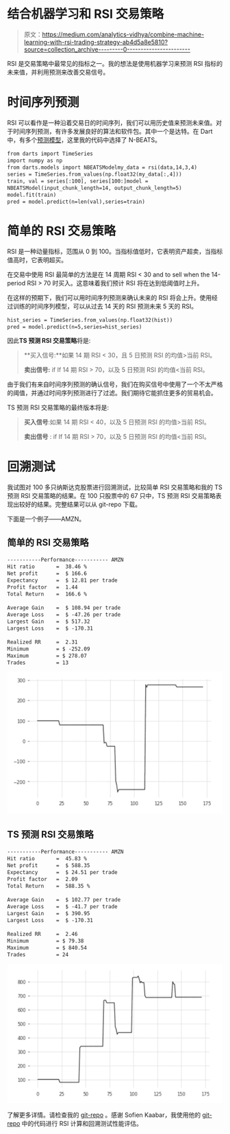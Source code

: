 # 结合机器学习和 RSI 交易策略

> 原文：<https://medium.com/analytics-vidhya/combine-machine-learning-with-rsi-trading-strategy-ab4d5a8e5810?source=collection_archive---------0----------------------->

RSI 是交易策略中最常见的指标之一。我的想法是使用机器学习来预测 RSI 指标的未来值，并利用预测来改善交易信号。

# 时间序列预测

RSI 可以看作是一种沿着交易日的时间序列，我们可以用历史值来预测未来值。对于时间序列预测，有许多发展良好的算法和软件包。其中一个是达特。在 Dart 中，有多个[预测模型](https://unit8co.github.io/darts/generated_api/darts.models.forecasting.html)，这里我的代码中选择了 N-BEATS。

```
from darts import TimeSeries
import numpy as np
from darts.models import NBEATSModelmy_data = rsi(data,14,3,4)
series = TimeSeries.from_values(np.float32(my_data[:,4]))
train, val = series[:100], series[100:]model = NBEATSModel(input_chunk_length=14, output_chunk_length=5)
model.fit(train)
pred = model.predict(n=len(val),series=train)
```

# 简单的 RSI 交易策略

RSI 是一种动量指标，范围从 0 到 100。当指标值低时，它表明资产超卖，当指标值高时，它表明超买。

在交易中使用 RSI 最简单的方法是在 14 周期 RSI < 30 and to sell when the 14-period RSI > 70 时买入。这意味着我们预计 RSI 将在达到低阈值时上升。

在这样的预期下，我们可以用时间序列预测来确认未来的 RSI 将会上升。使用经过训练的时间序列模型，可以从过去 14 天的 RSI 预测未来 5 天的 RSI。

```
hist_series = TimeSeries.from_values(np.float32(hist))
pred = model.predict(n=5,series=hist_series)
```

因此**TS 预测 RSI 交易策略**将是:

> **买入信号:**如果 14 期 RSI < 30，且 5 日预测 RSI 的均值>当前 RSI。
> 
> **卖出信号:** if If 14 期 RSI > 70，以及 5 日预测 RSI 的均值<当前 RSI。

由于我们有来自时间序列预测的确认信号，我们在购买信号中使用了一个不太严格的阈值，并通过时间序列预测进行了过滤。我们期待它能抓住更多的贸易机会。

TS 预测 RSI 交易策略的最终版本将是:

> **买入信号**:如果 14 期 RSI < 40，以及 5 日预测 RSI 的均值>当前 RSI。
> 
> **卖出信号** : if If 14 期 RSI > 70，以及 5 日预测 RSI 的均值<当前 RSI。

# 回溯测试

我试图对 100 多只纳斯达克股票进行回溯测试，比较简单 RSI 交易策略和我的 TS 预测 RSI 交易策略的结果。在 100 只股票中的 67 只中，TS 预测 RSI 交易策略表现出较好的结果。完整结果可以从 git-repo 下载。

下面是一个例子——AMZN。

## 简单的 RSI 交易策略

```
-----------Performance----------- AMZN
Hit ratio       =  38.46 %
Net profit      =  $ 166.6
Expectancy      =  $ 12.81 per trade
Profit factor   =  1.44
Total Return    =  166.6 %

Average Gain    =  $ 108.94 per trade
Average Loss    =  $ -47.26 per trade
Largest Gain    =  $ 517.32
Largest Loss    =  $ -170.31

Realized RR     =  2.31
Minimum         = $ -252.09
Maximum         = $ 278.07
Trades          = 13
```

![](img/3e352a3f7acdbe94ccfba762366d94a5.png)

## TS 预测 RSI 交易策略

```
-----------Performance----------- AMZN
Hit ratio       =  45.83 %
Net profit      =  $ 588.35
Expectancy      =  $ 24.51 per trade
Profit factor   =  2.09
Total Return    =  588.35 %

Average Gain    =  $ 102.77 per trade
Average Loss    =  $ -41.7 per trade
Largest Gain    =  $ 390.95
Largest Loss    =  $ -170.31

Realized RR     =  2.46
Minimum         = $ 79.38
Maximum         = $ 840.54
Trades          = 24
```

![](img/2e4b06282e20841c6ea861d100b25449.png)

了解更多详情。请检查我的 [git-repo](https://github.com/iwasnothing/ts-prediction-rsi) 。感谢 Sofien Kaabar，我使用他的 [git-repo](https://github.com/sofienkaabar?tab=repositories) 中的代码进行 RSI 计算和回溯测试性能评估。